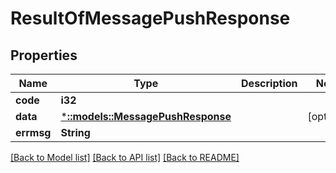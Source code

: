 # ResultOfMessagePushResponse

## Properties

Name | Type | Description | Notes
------------ | ------------- | ------------- | -------------
**code** | **i32** |  | 
**data** | [***::models::MessagePushResponse**](MessagePushResponse.md) |  | [optional] 
**errmsg** | **String** |  | 

[[Back to Model list]](../README.md#documentation-for-models) [[Back to API list]](../README.md#documentation-for-api-endpoints) [[Back to README]](../README.md)


